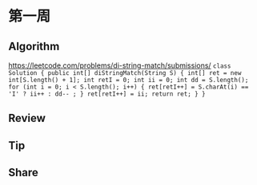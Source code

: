 # 第一周

## Algorithm
https://leetcode.com/problems/di-string-match/submissions/
`
class Solution {
    public int[] diStringMatch(String S) {
        int[] ret = new int[S.length() + 1];
        int retI = 0;
        int ii = 0;
        int dd = S.length();
        for (int i = 0; i < S.length(); i++) {
            ret[retI++] = S.charAt(i) == 'I' ? ii++ : dd-- ;
        }
        ret[retI++] = ii;
        return ret;
    }
}
`
## Review
## Tip
## Share
